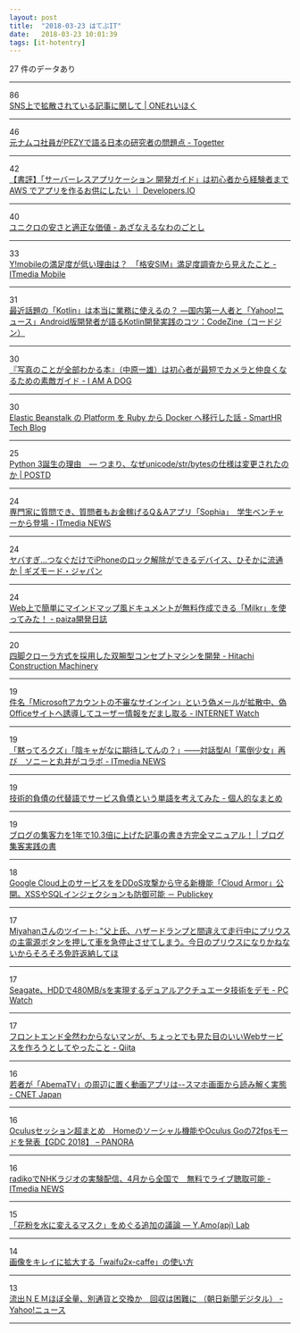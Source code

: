 ```yaml
---
layout: post
title:  "2018-03-23 はてぶIT"
date:   2018-03-23 10:01:39
tags: [it-hotentry]
---
```

27 件のデータあり

<hr><div class="row">
<div class="col-1"><span class="badge badge-pill badge-success h2">86</span></div>
<div class="col-11"><a href='http://onereihoku.org/archives/2964' target='_blank'>SNS上で拡散されている記事に関して | ONEれいほく</a></div>
</div>
<hr>
<div class="row">
<div class="col-1"><span class="badge badge-pill badge-success h2">46</span></div>
<div class="col-11"><a href='https://togetter.com/li/1211254' target='_blank'>元ナムコ社員がPEZYで語る日本の研究者の問題点 - Togetter</a></div>
</div>
<hr>
<div class="row">
<div class="col-1"><span class="badge badge-pill badge-success h2">42</span></div>
<div class="col-11"><a href='https://dev.classmethod.jp/server-side/serverless/book-serverless-application-guide/' target='_blank'>【書評】「サーバーレスアプリケーション 開発ガイド」は初心者から経験者まで AWS でアプリを作るお供にしたい ｜ Developers.IO</a></div>
</div>
<hr>
<div class="row">
<div class="col-1"><span class="badge badge-pill badge-success h2">40</span></div>
<div class="col-11"><a href='http://azanaerunawano5to4.hatenablog.com/entry/2018/03/22/233458' target='_blank'>ユニクロの安さと適正な価値 - あざなえるなわのごとし</a></div>
</div>
<hr>
<div class="row">
<div class="col-1"><span class="badge badge-pill badge-success h2">33</span></div>
<div class="col-11"><a href='http://www.itmedia.co.jp/mobile/articles/1803/22/news132.html' target='_blank'>Y!mobileの満足度が低い理由は？　「格安SIM」満足度調査から見えたこと - ITmedia Mobile</a></div>
</div>
<hr>
<div class="row">
<div class="col-1"><span class="badge badge-pill badge-success h2">31</span></div>
<div class="col-11"><a href='https://codezine.jp/article/detail/10730' target='_blank'>最近話題の「Kotlin」は本当に業務に使えるの？ ―国内第一人者と「Yahoo!ニュース」Android版開発者が語るKotlin開発実践のコツ：CodeZine（コードジン）</a></div>
</div>
<hr>
<div class="row">
<div class="col-1"><span class="badge badge-pill badge-success h2">30</span></div>
<div class="col-11"><a href='http://moognyk.hateblo.jp/entry/2018/03/22/190000' target='_blank'>『写真のことが全部わかる本』（中原一雄）は初心者が最短でカメラと仲良くなるための素敵ガイド - I AM A DOG</a></div>
</div>
<hr>
<div class="row">
<div class="col-1"><span class="badge badge-pill badge-success h2">30</span></div>
<div class="col-11"><a href='http://tech.smarthr.jp/entry/2018/03/22/172953' target='_blank'>Elastic Beanstalk の Platform を Ruby から Docker へ移行した話 - SmartHR Tech Blog</a></div>
</div>
<hr>
<div class="row">
<div class="col-1"><span class="badge badge-pill badge-success h2">25</span></div>
<div class="col-11"><a href='https://postd.cc/why-python-3-exists/' target='_blank'>Python 3誕生の理由　― つまり、なぜunicode/str/bytesの仕様は変更されたのか | POSTD</a></div>
</div>
<hr>
<div class="row">
<div class="col-1"><span class="badge badge-pill badge-success h2">24</span></div>
<div class="col-11"><a href='http://www.itmedia.co.jp/news/articles/1803/22/news105.html' target='_blank'>専門家に質問でき、質問者もお金稼げるQ＆Aアプリ「Sophia」　学生ベンチャーから登場 - ITmedia NEWS</a></div>
</div>
<hr>
<div class="row">
<div class="col-1"><span class="badge badge-pill badge-success h2">24</span></div>
<div class="col-11"><a href='https://www.gizmodo.jp/2018/03/grayshift-graykey-iphone-unlock.html' target='_blank'>ヤバすぎ…つなぐだけでiPhoneのロック解除ができるデバイス、ひそかに流通か | ギズモード・ジャパン</a></div>
</div>
<hr>
<div class="row">
<div class="col-1"><span class="badge badge-pill badge-success h2">24</span></div>
<div class="col-11"><a href='https://paiza.hatenablog.com/entry/2018/03/22/Web%E4%B8%8A%E3%81%A7%E7%B0%A1%E5%8D%98%E3%81%AB%E3%83%9E%E3%82%A4%E3%83%B3%E3%83%89%E3%83%9E%E3%83%83%E3%83%97%E9%A2%A8%E3%83%89%E3%82%AD%E3%83%A5%E3%83%A1%E3%83%B3%E3%83%88%E3%81%8C%E7%84%A1%E6%96%99' target='_blank'>Web上で簡単にマインドマップ風ドキュメントが無料作成できる「Milkr」を使ってみた！ - paiza開発日誌</a></div>
</div>
<hr>
<div class="row">
<div class="col-1"><span class="badge badge-pill badge-success h2">20</span></div>
<div class="col-11"><a href='https://www.hitachicm.com/global/jp/news-jpn/press/18-03-22j-2/' target='_blank'>四脚クローラ方式を採用した双腕型コンセプトマシンを開発 - Hitachi Construction Machinery</a></div>
</div>
<hr>
<div class="row">
<div class="col-1"><span class="badge badge-pill badge-success h2">19</span></div>
<div class="col-11"><a href='https://internet.watch.impress.co.jp/docs/news/1113028.html' target='_blank'>件名「Microsoftアカウントの不審なサインイン」という偽メールが拡散中、偽Officeサイトへ誘導してユーザー情報をだまし取る - INTERNET Watch</a></div>
</div>
<hr>
<div class="row">
<div class="col-1"><span class="badge badge-pill badge-success h2">19</span></div>
<div class="col-11"><a href='http://www.itmedia.co.jp/news/articles/1803/22/news124.html' target='_blank'>「黙ってろクズ」「陰キャがなに期待してんの？」――対話型AI「罵倒少女」再び　ソニーと丸井がコラボ - ITmedia NEWS</a></div>
</div>
<hr>
<div class="row">
<div class="col-1"><span class="badge badge-pill badge-success h2">19</span></div>
<div class="col-11"><a href='http://hachi.hatenablog.com/entry/2018/03/23/001530' target='_blank'>技術的負債の代替語でサービス負債という単語を考えてみた - 個人的なまとめ</a></div>
</div>
<hr>
<div class="row">
<div class="col-1"><span class="badge badge-pill badge-success h2">19</span></div>
<div class="col-11"><a href='https://arata01.info/blog-syukyakuryoku-up-9015' target='_blank'>ブログの集客力を1年で10.3倍に上げた記事の書き方完全マニュアル！ | ブログ集客実践の書</a></div>
</div>
<hr>
<div class="row">
<div class="col-1"><span class="badge badge-pill badge-success h2">18</span></div>
<div class="col-11"><a href='http://www.publickey1.jp/blog/18/google_cloudddoscloud_armorxsssql.html' target='_blank'>Google Cloud上のサービスををDDoS攻撃から守る新機能「Cloud Armor」公開。XSSやSQLインジェクションも防御可能 － Publickey</a></div>
</div>
<hr>
<div class="row">
<div class="col-1"><span class="badge badge-pill badge-success h2">17</span></div>
<div class="col-11"><a href='http://twitter.com/miyahancom/status/976389783734820866' target='_blank'>Miyahanさんのツイート: "父上氏、ハザードランプと間違えて走行中にプリウスの主電源ボタンを押して車を急停止させてしまう。今日のプリウスになりかねないからそろそろ免許返納してほ</a></div>
</div>
<hr>
<div class="row">
<div class="col-1"><span class="badge badge-pill badge-success h2">17</span></div>
<div class="col-11"><a href='https://pc.watch.impress.co.jp/docs/news/1113044.html' target='_blank'>Seagate、HDDで480MB/sを実現するデュアルアクチュエータ技術をデモ - PC Watch</a></div>
</div>
<hr>
<div class="row">
<div class="col-1"><span class="badge badge-pill badge-success h2">17</span></div>
<div class="col-11"><a href='https://qiita.com/liukoki/items/8a6cd4543e7e7e906461' target='_blank'>フロントエンド全然わからないマンが、ちょっとでも見た目のいいWebサービスを作ろうとしてやったこと - Qiita</a></div>
</div>
<hr>
<div class="row">
<div class="col-1"><span class="badge badge-pill badge-success h2">16</span></div>
<div class="col-11"><a href='https://japan.cnet.com/article/35116350/' target='_blank'>若者が「AbemaTV」の周辺に置く動画アプリは--スマホ画面から読み解く実態 - CNET Japan</a></div>
</div>
<hr>
<div class="row">
<div class="col-1"><span class="badge badge-pill badge-success h2">16</span></div>
<div class="col-11"><a href='http://panora.tokyo/56894/' target='_blank'>Oculusセッション超まとめ　Homeのソーシャル機能やOculus Goの72fpsモードを発表【GDC 2018】 – PANORA</a></div>
</div>
<hr>
<div class="row">
<div class="col-1"><span class="badge badge-pill badge-success h2">16</span></div>
<div class="col-11"><a href='http://www.itmedia.co.jp/news/articles/1803/22/news116.html' target='_blank'>radikoでNHKラジオの実験配信、4月から全国で　無料でライブ聴取可能 - ITmedia NEWS</a></div>
</div>
<hr>
<div class="row">
<div class="col-1"><span class="badge badge-pill badge-success h2">15</span></div>
<div class="col-11"><a href='http://www.cml-office.org:8080/official/pseudoscience/topics/htms-2.html' target='_blank'>「花粉を水に変えるマスク」をめぐる追加の議論 — Y.Amo(apj) Lab</a></div>
</div>
<hr>
<div class="row">
<div class="col-1"><span class="badge badge-pill badge-success h2">14</span></div>
<div class="col-11"><a href='http://design-plus1.com/tcd-w/2018/03/waifu2x-caffe.html' target='_blank'>画像をキレイに拡大する「waifu2x-caffe」の使い方</a></div>
</div>
<hr>
<div class="row">
<div class="col-1"><span class="badge badge-pill badge-success h2">13</span></div>
<div class="col-11"><a href='https://headlines.yahoo.co.jp/hl?a=20180322-00000084-asahi-soci' target='_blank'>流出ＮＥＭほぼ全量、別通貨と交換か　回収は困難に （朝日新聞デジタル） - Yahoo!ニュース</a></div>
</div>
<hr>
